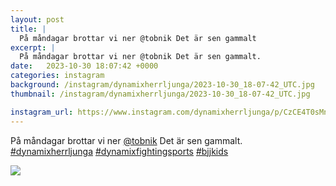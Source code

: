 ```yaml
---
layout: post
title: |
  På måndagar brottar vi ner @tobnik Det är sen gammalt
excerpt: |
  På måndagar brottar vi ner @tobnik Det är sen gammalt.   
date:   2023-10-30 18:07:42 +0000
categories: instagram
background: /instagram/dynamixherrljunga/2023-10-30_18-07-42_UTC.jpg
thumbnail: /instagram/dynamixherrljunga/2023-10-30_18-07-42_UTC.jpg

instagram_url: https://www.instagram.com/dynamixherrljunga/p/CzCE4T0sMny
---
```

På måndagar brottar vi ner [@tobnik](https://www.instagram.com/tobnik/) Det är sen gammalt. [#dynamixherrljunga](https://www.instagram.com/explore/tags/dynamixherrljunga/) [#dynamixfightingsports](https://www.instagram.com/explore/tags/dynamixfightingsports/) [#bjjkids](https://www.instagram.com/explore/tags/bjjkids/)



<img src='{{ site.baseurl }}/instagram/dynamixherrljunga/2023-10-30_18-07-42_UTC.jpg' class='img-fluid' />
